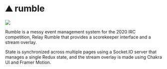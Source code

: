 # ⛰️ rumble

![](./demo/output.gif)

Rumble is a messy event management system for the 2020 IRC competition, Relay Rumble that provides a scorekeeper interface and a stream overlay.

State is synchronized across multiple pages using a Socket.IO server that manages a single Redux state, and the stream overlay is made using Chakra UI and Framer Motion.
